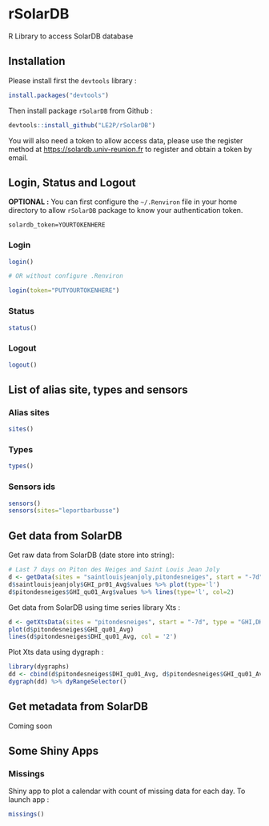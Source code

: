 # rSolarDB

R Library to access SolarDB database 

## Installation

Please install first the `devtools` library : 

```R
install.packages("devtools")
```

Then install package `rSolarDB` from Github : 

```R
devtools::install_github("LE2P/rSolarDB")
```

You will also need a token to allow access data, please use the register method at
<https://solardb.univ-reunion.fr> to register and obtain a token by email.

## Login, Status and Logout

**OPTIONAL :** You can first configure the `~/.Renviron` file in your home directory
to allow `rSolarDB` package to know your authentication token.

```
solardb_token=YOURTOKENHERE
```

### Login 

```R
login()

# OR without configure .Renviron

login(token="PUTYOURTOKENHERE")
```

### Status 

```R
status()
```

### Logout

```R
logout()
```

## List of alias site, types and sensors

### Alias sites 

```R
sites()
```

### Types 

```R
types()
```

### Sensors ids

```R
sensors()
sensors(sites="leportbarbusse")
```

## Get data from SolarDB

Get raw data from SolarDB (date store into string):

```R
# Last 7 days on Piton des Neiges and Saint Louis Jean Joly
d <- getData(sites = "saintlouisjeanjoly,pitondesneiges", start = "-7d", type = "GHI")
d$saintlouisjeanjoly$GHI_pr01_Avg$values %>% plot(type='l')
d$pitondesneiges$GHI_qu01_Avg$values %>% lines(type='l', col=2)
```

Get data from SolarDB using time series library Xts :

```R
d <- getXtsData(sites = "pitondesneiges", start = "-7d", type = "GHI,DHI")
plot(d$pitondesneiges$GHI_qu01_Avg)
lines(d$pitondesneiges$DHI_qu01_Avg, col = '2')
```

Plot Xts data using dygraph : 

```R
library(dygraphs)
dd <- cbind(d$pitondesneiges$DHI_qu01_Avg, d$pitondesneiges$GHI_qu01_Avg)
dygraph(dd) %>% dyRangeSelector()
```

## Get metadata from SolarDB

Coming soon

## Some Shiny Apps

### Missings

Shiny app to plot a calendar with count of missing data for each day. To launch 
app :

```R
missings()
```
